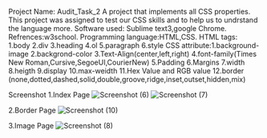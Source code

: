 Project Name: Audit_Task_2 
A project that implements all CSS properties.
This project was assigned to test our CSS skills and to help us to undrstand the language more.
Software used: Sublime text3,google Chrome.
Refrences:w3school.
Programming language:HTML,CSS.
HTML tags: 1.body 2.div 3.heading 4.ol 5.paragraph 6.style
CSS attribute:1.background-image
2.backgrond-color
3.Text-Align(center,left,right)
4.font-family(Times New Roman,Cursive,SegoeUI,CourierNew)
5.Padding 6.Margins 7.width 8.heigth 9.display 10.max-weidth 11.Hex Value and RGB value
12.border (none,dotted,dashed,solid,double,groove,ridge,inset,outset,hidden,mix)

Screenshot
1.Index Page
![Screenshot (6)](https://user-images.githubusercontent.com/88618196/129949600-0c5d0000-b45b-43a9-ac23-e2870e30491c.png)
![Screenshot (7)](https://user-images.githubusercontent.com/88618196/129950290-1e1a012a-e0b1-4bcf-be5c-b33424221304.png)

2.Border Page
![Screenshot (10)](https://user-images.githubusercontent.com/88618196/129950308-89c919e8-b83c-48d9-9f5d-c7d05db1cf08.png)

3.Image Page
![Screenshot (8)](https://user-images.githubusercontent.com/88618196/129950320-3bb35dce-9666-4b0d-9058-af81cbe79d26.png)



